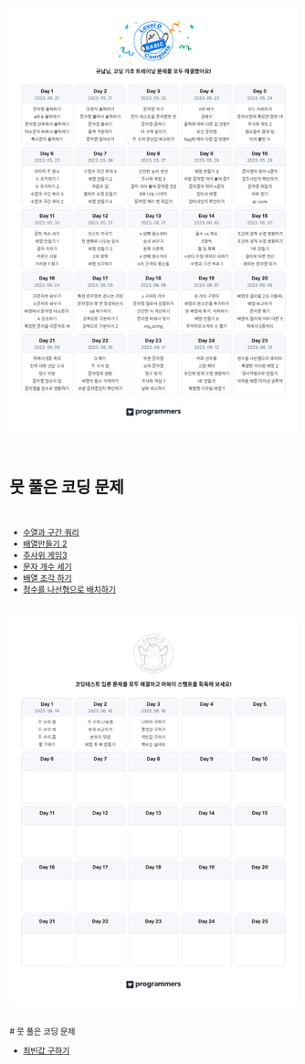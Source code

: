 ![코딩기초트레이닝](./img/%EC%BD%94%EB%94%A9%20%EA%B8%B0%EC%B4%88%20%ED%8A%B8%EB%A0%88%EC%9D%B4%EB%8B%9D%20%EC%BA%98%EB%A6%B0%EB%8D%94.png)

<br>

# 뭇 풀은 코딩 문제

<br>

* [수열과 구간 쿼리](./%EC%88%98%EC%97%B4%EA%B3%BC%20%EA%B5%AC%EA%B0%84%20%EC%BF%BC%EB%A6%AC.md)
* [배열만들기 2](./%EB%B0%B0%EC%97%B4%20%EB%A7%8C%EB%93%A4%EA%B8%B0%202.md)
* [주사위 게임3](./%EC%A3%BC%EC%82%AC%EC%9C%84%20%EA%B2%8C%EC%9E%84%203.md)
* [문자 개수 세기](./%EB%AC%B8%EC%9E%90%20%EA%B0%9C%EC%88%98%20%EC%84%B8%EA%B8%B0.md)
* [배열 조각 하기](./%EB%B0%B0%EC%97%B4%20%EC%A1%B0%EA%B0%81%ED%95%98%EA%B8%B0.md) 
* [정수를 나선형으로 배치하기](./%EC%A0%95%EC%88%98%EB%A5%BC%20%EB%82%98%EC%84%A0%ED%98%95%EC%9C%BC%EB%A1%9C%20%EB%B0%B0%EC%B9%98%ED%95%98%EA%B8%B0.md)

<br>

![코딩입문트레이닝](./img/%EC%BD%94%EB%94%A9%ED%85%8C%EC%8A%A4%ED%8A%B8%20%EC%9E%85%EB%AC%B8%20%EC%BA%98%EB%A6%B0%EB%8D%94.png)

<br>
# 뭇 풀은 코딩 문제

<br>

* [최빈값 구하기](./%EC%B5%9C%EB%B9%88%EA%B0%92%20%EA%B5%AC%ED%95%98%EA%B8%B0.md)